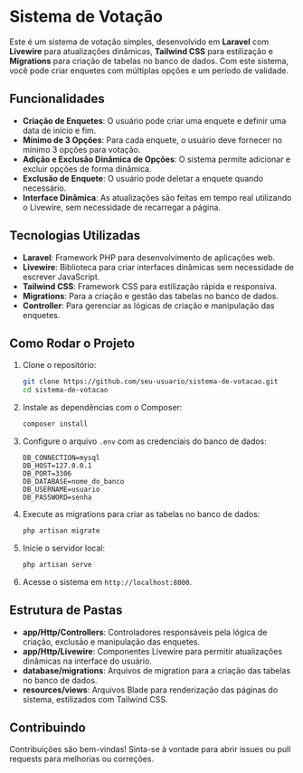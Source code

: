 # Sistema de Votação

Este é um sistema de votação simples, desenvolvido em **Laravel** com **Livewire** para atualizações dinâmicas, **Tailwind CSS** para estilização e **Migrations** para criação de tabelas no banco de dados. Com este sistema, você pode criar enquetes com múltiplas opções e um período de validade.

## Funcionalidades

- **Criação de Enquetes**: O usuário pode criar uma enquete e definir uma data de início e fim.
- **Mínimo de 3 Opções**: Para cada enquete, o usuário deve fornecer no mínimo 3 opções para votação.
- **Adição e Exclusão Dinâmica de Opções**: O sistema permite adicionar e excluir opções de forma dinâmica.
- **Exclusão de Enquete**: O usuário pode deletar a enquete quando necessário.
- **Interface Dinâmica**: As atualizações são feitas em tempo real utilizando o Livewire, sem necessidade de recarregar a página.

## Tecnologias Utilizadas

- **Laravel**: Framework PHP para desenvolvimento de aplicações web.
- **Livewire**: Biblioteca para criar interfaces dinâmicas sem necessidade de escrever JavaScript.
- **Tailwind CSS**: Framework CSS para estilização rápida e responsiva.
- **Migrations**: Para a criação e gestão das tabelas no banco de dados.
- **Controller**: Para gerenciar as lógicas de criação e manipulação das enquetes.


## Como Rodar o Projeto

1. Clone o repositório:
    ```bash
    git clone https://github.com/seu-usuario/sistema-de-votacao.git
    cd sistema-de-votacao
    ```

2. Instale as dependências com o Composer:
    ```bash
    composer install
    ```

3. Configure o arquivo `.env` com as credenciais do banco de dados:
    ```plaintext
    DB_CONNECTION=mysql
    DB_HOST=127.0.0.1
    DB_PORT=3306
    DB_DATABASE=nome_do_banco
    DB_USERNAME=usuario
    DB_PASSWORD=senha
    ```

4. Execute as migrations para criar as tabelas no banco de dados:
    ```bash
    php artisan migrate
    ```

5. Inicie o servidor local:
    ```bash
    php artisan serve
    ```

6. Acesse o sistema em `http://localhost:8000`.

## Estrutura de Pastas

- **app/Http/Controllers**: Controladores responsáveis pela lógica de criação, exclusão e manipulação das enquetes.
- **app/Http/Livewire**: Componentes Livewire para permitir atualizações dinâmicas na interface do usuário.
- **database/migrations**: Arquivos de migration para a criação das tabelas no banco de dados.
- **resources/views**: Arquivos Blade para renderização das páginas do sistema, estilizados com Tailwind CSS.

## Contribuindo

Contribuições são bem-vindas! Sinta-se à vontade para abrir issues ou pull requests para melhorias ou correções.

